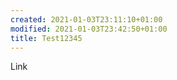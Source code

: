 ```yaml
---
created: 2021-01-03T23:11:10+01:00
modified: 2021-01-03T23:42:50+01:00
title: Test12345
---
```


Link